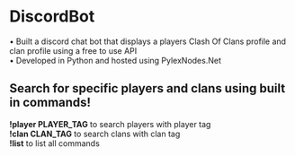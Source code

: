 # DiscordBot
• Built a discord chat bot that displays a players Clash Of Clans profile and clan profile using a free to use API  
• Developed in Python and hosted using PylexNodes.Net  

## Search for specific players and clans using built in commands!  
**!player PLAYER_TAG** to search players with player tag  
**!clan CLAN_TAG** to search clans with clan tag  
**!list** to list all commands  
